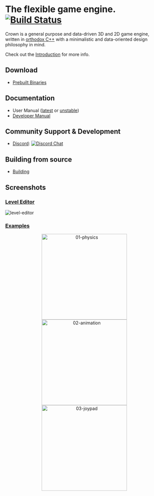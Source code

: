 The flexible game engine. [![Build Status](https://github.com/crownengine/crown/workflows/build_and_test/badge.svg)](https://github.com/crownengine/crown/actions)
=====================================

Crown is a general purpose and data-driven 3D and 2D game engine, written in [orthodox
C++](https://gist.github.com/bkaradzic/2e39896bc7d8c34e042b) with a minimalistic
and data-oriented design philosophy in mind.

Check out the [Introduction](https://docs.crownengine.org/html/latest/introduction.html) for more info.

## Download
  * [Prebuilt Binaries](https://crownengine.org/download)
  
## Documentation
  * User Manual ([latest](https://docs.crownengine.org/html/latest) or [unstable](https://docs.crownengine.org/html/master))
  * [Developer Manual](https://docs.crownengine.org/html/master/hackers)

## Community Support & Development
  * [Discord](https://discord.gg/CeXVWCT): [![Discord Chat](https://img.shields.io/discord/572468149358690314.svg)](https://discord.gg/CeXVWCT)

## Building from source
  * [Building](https://docs.crownengine.org/html/master/hackers/building.html)

## Screenshots

### [Level Editor](https://github.com/crownengine/crown/tree/master/tools/level_editor)

![level-editor](https://raw.githubusercontent.com/crownengine/crown/master/docs/shots/level-editor.png)

### [Examples](https://github.com/crownengine/crown/tree/master/samples)

<p align="center">
<img src="https://raw.githubusercontent.com/crownengine/crown/master/docs/shots/01-physics.png"   width="272px" title="01-physics"/>
<img src="https://raw.githubusercontent.com/crownengine/crown/master/docs/shots/02-animation.png" width="272px" title="02-animation"/>
<img src="https://raw.githubusercontent.com/crownengine/crown/master/docs/shots/03-joypad.png"    width="272px" title="03-joypad"/>
</p>
